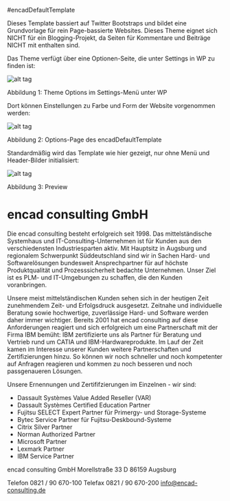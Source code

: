 ﻿#encadDefaultTemplate

Dieses Template bassiert auf Twitter Bootstraps und bildet eine Grundvorlage für rein Page-bassierte Websites. Dieses Theme eignet sich NICHT für ein Blogging-Projekt, da Seiten für Kommentare
und Beiträge NICHT mit enthalten sind. 

Das Theme verfügt über eine Optionen-Seite, die unter Settings in WP zu finden ist:

![alt tag](https://cloud.githubusercontent.com/assets/8614916/9871356/69db3a0a-5b93-11e5-81c9-4a8d690b9ee5.png)

Abbildung 1: Theme Options im Settings-Menü unter WP

Dort können Einstellungen zu Farbe und Form der Website vorgenommen werden:


![alt tag](https://cloud.githubusercontent.com/assets/8614916/9871358/6f715b8e-5b93-11e5-81ec-6d19722d8e11.png)

Abbildung 2: Options-Page des encadDefaultTemplate

Standardmäßig wird das Template wie hier gezeigt, nur ohne Menü und Header-Bilder initialisiert:


![alt tag](https://cloud.githubusercontent.com/assets/8614916/9871360/72a74250-5b93-11e5-952c-ba2d523c210a.png)

Abbildung 3: Preview

# encad consulting GmbH

Die encad consulting besteht erfolgreich seit 1998. Das mittelständische Systemhaus und IT-Consulting-Unternehmen ist für Kunden aus den verschiedensten Industriesparten aktiv. Mit Hauptsitz in Augsburg und regionalem Schwerpunkt Süddeutschland sind wir in Sachen Hard- und Softwarelösungen bundesweit Ansprechpartner für auf höchste Produktqualität und Prozesssicherheit bedachte Unternehmen.
Unser Ziel ist es PLM- und IT-Umgebungen zu schaffen, die den Kunden voranbringen.

Unsere meist mittelständischen Kunden sehen sich in der heutigen Zeit zunehmendem Zeit- und Erfolgsdruck ausgesetzt. Zeitnahe und individuelle Beratung sowie hochwertige, zuverlässige Hard- und Software werden daher immer wichtiger. Bereits 2001 hat encad consulting auf diese Anforderungen reagiert und sich erfolgreich um eine Partnerschaft mit der Firma IBM bemüht: IBM zertifizierte uns als Partner für Beratung und Vertrieb rund um CATIA und IBM-Hardwareprodukte. Im Lauf der Zeit kamen im Interesse unserer Kunden weitere Partnerschaften und Zertifizierungen hinzu. So können wir noch schneller und noch kompetenter auf Anfragen reagieren und kommen zu noch besseren und noch passgenaueren Lösungen.

Unsere Ernennungen und Zertififzierungen im Einzelnen - wir sind:

- Dassault Systèmes Value Added Reseller (VAR)
- Dassault Systèmes Certified Education Partner
- Fujitsu SELECT Expert Partner für Primergy- und Storage-Systeme
- Bytec Service Partner für Fujitsu-Deskbound-Systeme
- Citrix Silver Partner
- Norman Authorized Partner
- Microsoft Partner
- Lexmark Partner
- IBM Service Partner



encad consulting GmbH
Morellstraße 33
D 86159 Augsburg

Telefon 0821 / 90 670-100
Telefax 0821 / 90 670-200
info@encad-consulting.de
